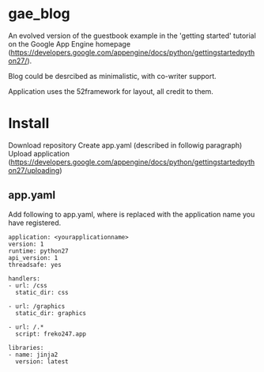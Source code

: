 gae_blog
========

An evolved version of the guestbook example in the 'getting started' tutorial on the Google App Engine homepage (https://developers.google.com/appengine/docs/python/gettingstartedpython27/).

Blog could be desrcibed as minimalistic, with co-writer support.

Application uses the 52framework for layout, all credit to them.


Install
=======
Download repository
Create app.yaml (described in followig paragraph)
Upload application (https://developers.google.com/appengine/docs/python/gettingstartedpython27/uploading)

app.yaml
--------
Add following to app.yaml, where <youraplicationname> is replaced with the application name you have registered.

    application: <yourapplicationname>
    version: 1
    runtime: python27
    api_version: 1
    threadsafe: yes
    
    handlers:
    - url: /css
      static_dir: css
    
    - url: /graphics
      static_dir: graphics
    
    - url: /.*
      script: freko247.app
    
    libraries:
    - name: jinja2
      version: latest

